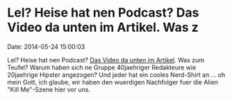 Lel? Heise hat nen Podcast? Das Video da unten im Artikel. Was z
================================================================

Date: 2014-05-24 15:00:03

Lel? Heise hat nen Podcast? [Das Video da unten im
Artikel](http://www.heise.de/newsticker/meldung/c-t-uplink-Teslaspule-selber-bauen-und-Apple-3D-Drucker-2196860.html).
Was zum Teufel? Warum haben sich ne Gruppe 40jaehriger Redakteure wie
20jaehrige Hipster angezogen? Und jeder hat ein cooles Nerd-Shirt an
\... oh mein Gott, ich glaube, wir haben den wuerdigen Nachfolger fuer
die Alien \"Kill Me\"-Szene hier vor uns.
